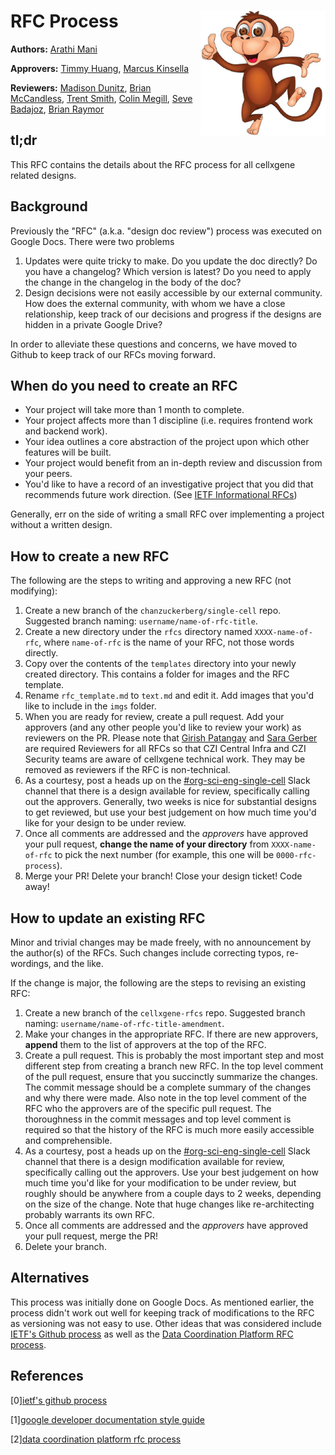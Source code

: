 # RFC Process <img style="float: right;" src="./imgs/monkey_mascot.jpg" width="200">

**Authors:** [Arathi Mani](mailto:arathi.mani@chanzuckerberg.com)

**Approvers:** [Timmy Huang](mailto:thuang@chanzuckerberg.com), [Marcus Kinsella](mailto:mkinsella@chanzuckerberg.com)

**Reviewers:** [Madison Dunitz](mailto:madison.dunitz@chanzuckerberg.com), [Brian McCandless](mailto:bmccandless@chanzuckerberg.com), [Trent Smith](mailto:trent.smith@chanzuckerberg.com), [Colin Megill](mailto:colin.megill@chanzuckerberg.com), [Seve Badajoz](mailto:sbadajoz@chanzuckerberg.com), [Brian Raymor](mailto:braymor@chanzuckerberg.com)

## tl;dr

This RFC contains the details about the RFC process for all cellxgene related designs.

## Background

Previously the "RFC" (a.k.a. "design doc review") process was executed on Google Docs. There were two problems

1. Updates were quite tricky to make. Do you update the doc directly? Do you have a changelog? Which version is latest? Do you need to apply the change in the changelog in the body of the doc?
2. Design decisions were not easily accessible by our external community. How does the external community, with whom we have a close relationship, keep track of our decisions and progress if the designs are hidden in a private Google Drive?

In order to alleviate these questions and concerns, we have moved to Github to keep track of our RFCs moving forward.

## When do you need to create an RFC

- Your project will take more than 1 month to complete.
- Your project affects more than 1 discipline (i.e. requires frontend work and backend work).
- Your idea outlines a core abstraction of the project upon which other features will be built.
- Your project would benefit from an in-depth review and discussion from your peers.
- You'd like to have a record of an investigative project that you did that recommends future work direction. (See [IETF Informational RFCs](https://www.ietf.org/standards/process/informational-vs-experimental/))

Generally, err on the side of writing a small RFC over implementing a project without a written design.

## How to create a new RFC

The following are the steps to writing and approving a new RFC (not modifying):

1. Create a new branch of the `chanzuckerberg/single-cell` repo. Suggested branch naming: `username/name-of-rfc-title`.
2. Create a new directory under the `rfcs` directory named `XXXX-name-of-rfc`, where `name-of-rfc` is the name of your RFC, not those words directly.
3. Copy over the contents of the `templates` directory into your newly created directory. This contains a folder for images and the RFC template.
4. Rename `rfc_template.md` to `text.md` and edit it. Add images that you'd like to include in the `imgs` folder.
5. When you are ready for review, create a pull request. Add your approvers (and any other people you'd like to review your work) as reviewers on the PR. Please note that [Girish Patangay](mailto:girish.patangay@chanzuckerberg.com) and [Sara Gerber](mailto:sara.gerber@chanzuckerberg.com) are required Reviewers for all RFCs so that CZI Central Infra and CZI Security teams are aware of cellxgene technical work. They may be removed as reviewers if the RFC is non-technical.
6. As a courtesy, post a heads up on the [#org-sci-eng-single-cell](https://chanzuckerbergteam.slack.com/archives/GQGPP7925) Slack channel that there is a design available for review, specifically calling out the approvers. Generally, two weeks is nice for substantial designs to get reviewed, but use your best judgement on how much time you'd like for your design to be under review.
7. Once all comments are addressed and the _approvers_ have approved your pull request, **change the name of your directory** from `XXXX-name-of-rfc` to pick the next number (for example, this one will be `0000-rfc-process`).
8. Merge your PR! Delete your branch! Close your design ticket! Code away!

## How to update an existing RFC

Minor and trivial changes may be made freely, with no announcement by the author(s) of the RFCs. Such changes include correcting typos, re-wordings, and the like.

If the change is major, the following are the steps to revising an existing RFC:

1. Create a new branch of the `cellxgene-rfcs` repo. Suggested branch naming: `username/name-of-rfc-title-amendment`.
2. Make your changes in the appropriate RFC. If there are new approvers, **append** them to the list of approvers at the top of the RFC.
3. Create a pull request. This is probably the most important step and most different step from creating a branch new RFC. In the top level comment of the pull request, ensure that you succinctly summarize the changes. The commit message should be a complete summary of the changes and why there were made. Also note in the top level comment of the RFC who the approvers are of the specific pull request. The thoroughness in the commit messages and top level comment is required so that the history of the RFC is much more easily accessible and comprehensible.
4. As a courtesy, post a heads up on the [#org-sci-eng-single-cell](https://chanzuckerbergteam.slack.com/archives/GQGPP7925) Slack channel that there is a design modification available for review, specifically calling out the approvers. Use your best judgement on how much time you'd like for your modification to be under review, but roughly should be anywhere from a couple days to 2 weeks, depending on the size of the change. Note that huge changes like re-architecting probably warrants its own RFC.
5. Once all comments are addressed and the _approvers_ have approved your pull request, merge the PR!
6. Delete your branch.

## Alternatives

This process was initially done on Google Docs. As mentioned earlier, the process didn't work out well for keeping track of modifications to the RFC as versioning was not easy to use. Other ideas that was considered include [IETF's Github process](https://tools.ietf.org/html/draft-ietf-git-using-github-06) as well as the [Data Coordination Platform RFC process](https://github.com/HumanCellAtlas/dcp-community/blob/master/rfcs/text/0001-rfc-process.md).

## References

[0][ietf's github process](https://tools.ietf.org/html/draft-ietf-git-using-github-06)

[1][google developer documentation style guide](https://developers.google.com/style/highlights#introduction_1)

[2][data coordination platform rfc process](https://github.com/HumanCellAtlas/dcp-community/blob/master/rfcs/text/0001-rfc-process.md)
